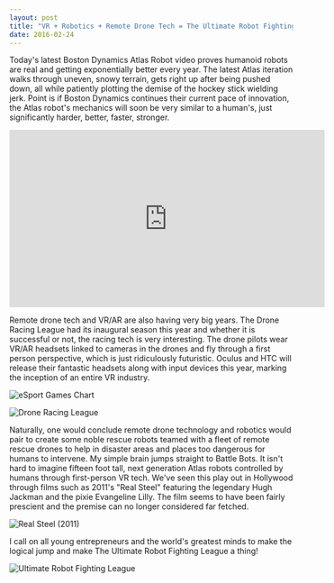 ```yaml
---
layout: post
title: "VR + Robotics + Remote Drone Tech = The Ultimate Robot Fighting League"
date: 2016-02-24
---
```


Today's latest Boston Dynamics Atlas Robot video proves humanoid robots are real and getting exponentially better every year. The latest Atlas iteration walks through uneven, snowy terrain, gets right up after being pushed down, all while patiently plotting the demise of the hockey stick wielding jerk. Point is if Boston Dynamics continues their current pace of innovation, the Atlas robot's mechanics will soon be very similar to a human's, just significantly harder, better, faster, stronger.

<iframe width="560" height="315" src="https://www.youtube.com/embed/rVlhMGQgDkY" frameborder="0" allowfullscreen></iframe>

Remote drone tech and VR/AR are also having very big years. The Drone Racing League had its inaugural season this year and whether it is successful or not, the racing tech is very interesting. The drone pilots wear VR/AR headsets linked to cameras in the drones and fly through a first person perspective, which is just ridiculously futuristic. Oculus and HTC will release their fantastic headsets along with input devices this year, marking the inception of an entire VR industry.  

<p><img src="http://alexca.cc/assets/2016-02-23/eSports-Chart.png" alt="eSport Games Chart" title="eSport Games Chart" /></p>

![Drone Racing League](http://alexca.cc/assets/2016-02-24/drone-racing-league.jpg "Drone Racing League")

Naturally, one would conclude remote drone technology and robotics would pair to create some noble rescue robots teamed with a fleet of remote rescue drones to help in disaster areas and places too dangerous for humans to intervene. My simple brain jumps straight to Battle Bots. It isn't hard to imagine fifteen foot tall, next generation Atlas robots controlled by humans through first-person VR tech. We've seen this play out in Hollywood through films such as 2011's "Real Steel" featuring the legendary Hugh Jackman and the pixie Evangeline Lilly. The film seems to have been fairly prescient and the premise can no longer considered far fetched.

![Real Steel (2011)](http://alexca.cc/assets/2016-02-24/real-steel.gif "Real Steel (2011)")

I call on all young entrepreneurs and the world's greatest minds to make the logical jump and make The Ultimate Robot Fighting League a thing!

![Ultimate Robot Fighting League](http://alexca.cc/assets/2016-02-24/ultimage-robot-fighting "Ultimate Robot Fighting League")


